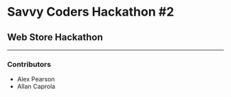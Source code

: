 # Savvy Coders Hackathon \#2
## Web Store Hackathon

---

### Contributors
+ Alex Pearson
+ Allan Caprola
